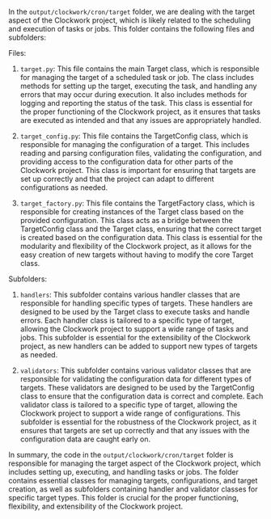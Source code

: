 In the `output/clockwork/cron/target` folder, we are dealing with the target aspect of the Clockwork project, which is likely related to the scheduling and execution of tasks or jobs. This folder contains the following files and subfolders:

Files:
1. `target.py`: This file contains the main Target class, which is responsible for managing the target of a scheduled task or job. The class includes methods for setting up the target, executing the task, and handling any errors that may occur during execution. It also includes methods for logging and reporting the status of the task. This class is essential for the proper functioning of the Clockwork project, as it ensures that tasks are executed as intended and that any issues are appropriately handled.

2. `target_config.py`: This file contains the TargetConfig class, which is responsible for managing the configuration of a target. This includes reading and parsing configuration files, validating the configuration, and providing access to the configuration data for other parts of the Clockwork project. This class is important for ensuring that targets are set up correctly and that the project can adapt to different configurations as needed.

3. `target_factory.py`: This file contains the TargetFactory class, which is responsible for creating instances of the Target class based on the provided configuration. This class acts as a bridge between the TargetConfig class and the Target class, ensuring that the correct target is created based on the configuration data. This class is essential for the modularity and flexibility of the Clockwork project, as it allows for the easy creation of new targets without having to modify the core Target class.

Subfolders:
1. `handlers`: This subfolder contains various handler classes that are responsible for handling specific types of targets. These handlers are designed to be used by the Target class to execute tasks and handle errors. Each handler class is tailored to a specific type of target, allowing the Clockwork project to support a wide range of tasks and jobs. This subfolder is essential for the extensibility of the Clockwork project, as new handlers can be added to support new types of targets as needed.

2. `validators`: This subfolder contains various validator classes that are responsible for validating the configuration data for different types of targets. These validators are designed to be used by the TargetConfig class to ensure that the configuration data is correct and complete. Each validator class is tailored to a specific type of target, allowing the Clockwork project to support a wide range of configurations. This subfolder is essential for the robustness of the Clockwork project, as it ensures that targets are set up correctly and that any issues with the configuration data are caught early on.

In summary, the code in the `output/clockwork/cron/target` folder is responsible for managing the target aspect of the Clockwork project, which includes setting up, executing, and handling tasks or jobs. The folder contains essential classes for managing targets, configurations, and target creation, as well as subfolders containing handler and validator classes for specific target types. This folder is crucial for the proper functioning, flexibility, and extensibility of the Clockwork project.

    
